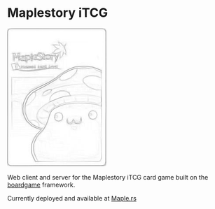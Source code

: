 # Maplestory iTCG 

![Sketch Cardback](src/images/itcgCBsk2-sm.jpg)

Web client and server for the Maplestory iTCG card game built on the [boardgame](https://boardgame.io) framework.

Currently deployed and available at [Maple.rs](https://maple.rs)

